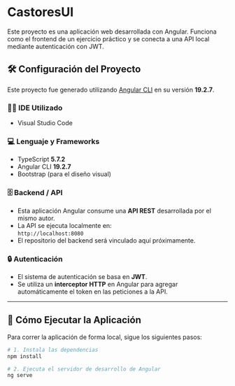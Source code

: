 # CastoresUI

Este proyecto es una aplicación web desarrollada con Angular. Funciona como el frontend de un ejercicio práctico y se conecta a una API local mediante autenticación con JWT.

## 🛠️ Configuración del Proyecto

Este proyecto fue generado utilizando [Angular CLI](https://github.com/angular/angular-cli) en su versión **19.2.7**.

### 🧑‍💻 IDE Utilizado

- Visual Studio Code

### 💻 Lenguaje y Frameworks

- TypeScript **5.7.2**
- Angular CLI **19.2.7**
- Bootstrap (para el diseño visual)

### 🗄️ Backend / API

- Esta aplicación Angular consume una **API REST** desarrollada por el mismo autor.
- La API se ejecuta localmente en:  
  `http://localhost:8080`
- El repositorio del backend será vinculado aquí próximamente.

### 🔒 Autenticación

- El sistema de autenticación se basa en **JWT**.
- Se utiliza un **interceptor HTTP** en Angular para agregar automáticamente el token en las peticiones a la API.

---

## 🚀 Cómo Ejecutar la Aplicación

Para correr la aplicación de forma local, sigue los siguientes pasos:

```bash
# 1. Instala las dependencias
npm install

# 2. Ejecuta el servidor de desarrollo de Angular
ng serve
